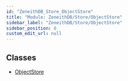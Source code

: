 ```yaml
---
id: "ZeneithDB_Store_ObjectStore"
title: "Module: ZeneithDB/Store/ObjectStore"
sidebar_label: "ZeneithDB/Store/ObjectStore"
sidebar_position: 0
custom_edit_url: null
---
```


## Classes

- [ObjectStore](../classes/ZeneithDB_Store_ObjectStore.ObjectStore.md)
